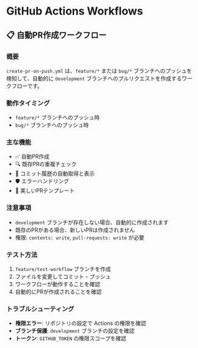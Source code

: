 # GitHub Actions Workflows

## 📋 自動PR作成ワークフロー

### 概要
`create-pr-on-push.yml` は、`feature/*` または `bug/*` ブランチへのプッシュを検知して、自動的に `development` ブランチへのプルリクエストを作成するワークフローです。

### 動作タイミング
- `feature/*` ブランチへのプッシュ時
- `bug/*` ブランチへのプッシュ時

### 主な機能
- ✅ 自動PR作成
- 🔍 既存PRの重複チェック
- 📝 コミット履歴の自動取得と表示
- 🛡️ エラーハンドリング
- 🤖 美しいPRテンプレート

### 注意事項
- `development` ブランチが存在しない場合、自動的に作成されます
- 既存のPRがある場合、新しいPRは作成されません
- 権限: `contents: write`, `pull-requests: write` が必要

### テスト方法
1. `feature/test-workflow` ブランチを作成
2. ファイルを変更してコミット・プッシュ
3. ワークフローが動作することを確認
4. 自動的にPRが作成されることを確認

### トラブルシューティング
- **権限エラー**: リポジトリの設定で Actions の権限を確認
- **ブランチ保護**: `development` ブランチの設定を確認
- **トークン**: `GITHUB_TOKEN` の権限スコープを確認
